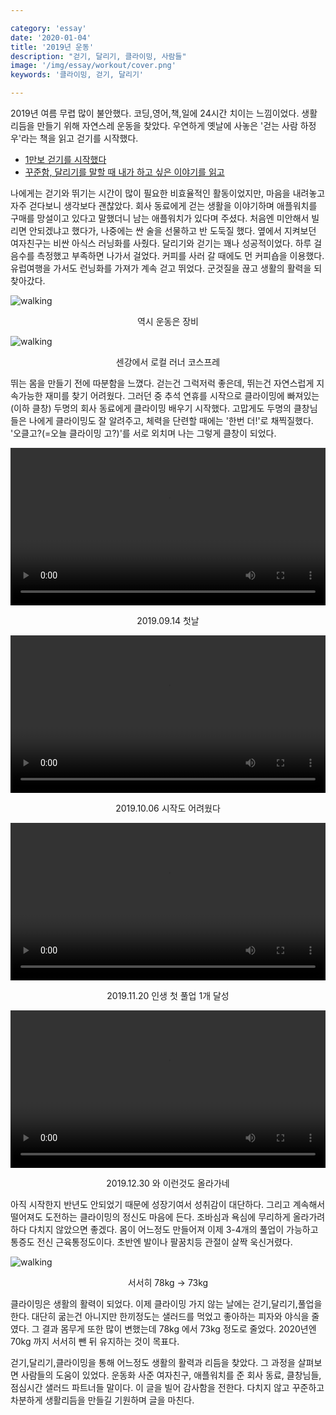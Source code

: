 ```yaml
---

category: 'essay'
date: '2020-01-04'
title: '2019년 운동'
description: "걷기, 달리기, 클라이밍, 사람들"
image: '/img/essay/workout/cover.png'
keywords: '클라이밍, 걷기, 달리기'

---
```


2019년 여름 무렵 많이 불안했다. 코딩,영어,책,일에 24시간 치이는 느낌이었다. 생활 리듬을 만들기 위해 자연스레 운동을 찾았다. 우연하게 옛날에 사놓은 '걷는 사람 하정우'라는 책을 읽고 걷기를 시작했다.

- [1만보 걷기를 시작했다](https://blog.ordinarysimple.com/posts/book/2019/2019-07-02-running-man-ha/)
- [꾸준함, 달리기를 말할 때 내가 하고 싶은 이야기를 읽고](https://blog.ordinarysimple.com/posts/book/2019/2019-10-25-what-i-talk-about-when-i-talking-about-running/)

나에게는 걷기와 뛰기는 시간이 많이 필요한 비효율적인 활동이었지만, 마음을 내려놓고 자주 걷다보니 생각보다 괜찮았다. 회사 동료에게 걷는 생활을 이야기하며 애플워치를 구매를 망설이고 있다고 말했더니 남는 애플워치가 있다며 주셨다. 처음엔 미안해서 빌리면 안되겠냐고 했다가, 나중에는 싼 술을 선물하고 반 도둑질 했다. 옆에서 지켜보던 여자친구는 비싼 아식스 러닝화를 사줬다. 달리기와 걷기는 꽤나 성공적이었다. 하루 걸음수를 측정했고 부족하면 나가서 걸었다. 커피를 사러 갈 때에도 먼 커피숍을 이용했다. 유럽여행을 가서도 런닝화를 가져가 계속 걷고 뛰었다. 군것질을 끊고 생활의 활력을 되찾아갔다.

![walking](/img/essay/workout/IMG_6518.jpg "walking")
<p style="text-align:center;">역시 운동은 장비</p>

![walking](/img/essay/workout/IMG_6384.jpg "walking")
<p style="text-align:center;">센강에서 로컬 러너 코스프레</p>

뛰는 몸을 만들기 전에 따분함을 느꼈다. 걷는건 그럭저럭 좋은데, 뛰는건 자연스럽게 지속가능한 재미를 찾기 어려웠다. 그러던 중 추석 연휴를 시작으로 클라이밍에 빠져있는 (이하 클창) 두명의 회사 동료에게 클라이밍 배우기 시작했다. 고맙게도 두명의 클창님들은 나에게 클라이밍도 잘 알려주고, 체력을 단련할 때에는 '한번 더!'로 채찍질했다. '오클고?(=오늘 클라이밍 고?)'를 서로 외치며 나는 그렇게 클창이 되었다.

<video width="100%" preload="metadata" controls>
  <source src="/img/essay/workout/1.mov#t=0.1">
    Your browser does not support the video tag.
</video>
<p style="text-align:center;">2019.09.14 첫날</p>

<video width="100%" preload="metadata" controls>
  <source src="/img/essay/workout/2.MOV#t=0.1">
    Your browser does not support the video tag.
</video>
<p style="text-align:center;">2019.10.06 시작도 어려웠다</p>

<video width="100%" preload="metadata" controls>
  <source src="/img/essay/workout/3.MOV#t=0.1">
    Your browser does not support the video tag.
</video>
<p style="text-align:center;">2019.11.20 인생 첫 풀업 1개 달성</p>

<video width="100%" controls preload="metadata">
  <source src="/img/essay/workout/4.mov#t=0.1">
    Your browser does not support the video tag.
</video>
<p style="text-align:center;">2019.12.30 와 이런것도 올라가네</p>

아직 시작한지 반년도 안되었기 때문에 성장기여서 성취감이 대단하다. 그리고 계속해서 떨어져도 도전하는 클라이밍의 정신도 마음에 든다. 조바심과 욕심에 무리하게 올라가려 하다 다치지 않았으면 좋겠다. 몸이 어느정도 만들어져 이제 3-4개의 풀업이 가능하고 통증도 전신 근육통정도이다. 초반엔 발이나 팔꿈치등 관절이 살짝 욱신거렸다. 

![walking](/img/essay/workout/IMG_7699.jpg "walking")
<p style="text-align:center;">서서히 78kg -> 73kg</p>

클라이밍은 생활의 활력이 되었다. 이제 클라이밍 가지 않는 날에는 걷기,달리기,풀업을 한다. 대단히 굶는건 아니지만 한끼정도는 샐러드를 먹었고 좋아하는 피자와 야식을 줄였다. 그 결과 몸무게 또한 많이 변했는데 78kg 에서 73kg 정도로 줄었다. 2020년엔 70kg 까지 서서히 뺀 뒤 유지하는 것이 목표다. 

걷기,달리기,클라이밍을 통해 어느정도 생활의 활력과 리듬을 찾았다. 그 과정을 살펴보면 사람들의 도움이 있었다. 운동화 사준 여자친구, 애플워치를 준 회사 동료, 클창님들, 점심시간 샐러드 파트너들 말이다. 이 글을 빌어 감사함을 전한다. 다치지 않고 꾸준하고 차분하게 생활리듬을 만들길 기원하며 글을 마친다.